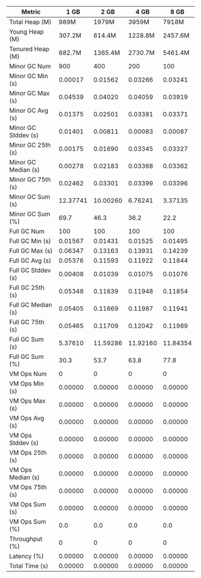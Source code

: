 | Metric | 1 GB | 2 GB | 4 GB | 8 GB |
|------|----|----|----|----|
| Total Heap (M) | 989M | 1979M | 3959M | 7918M |
| Young Heap (M) | 307.2M | 614.4M | 1228.8M | 2457.6M |
| Tenured Heap (M) | 682.7M | 1365.4M | 2730.7M | 5461.4M |
| Minor GC Num | 900 | 400 | 200 | 100 |
| Minor GC Min (s) | 0.00017 | 0.01562 | 0.03266 | 0.03241 |
| Minor GC Max (s) | 0.04539 | 0.04020 | 0.04059 | 0.03919 |
| Minor GC Avg (s) | 0.01375 | 0.02501 | 0.03381 | 0.03371 |
| Minor GC Stddev (s) | 0.01401 | 0.00811 | 0.00083 | 0.00087 |
| Minor GC 25th (s) | 0.00175 | 0.01690 | 0.03345 | 0.03327 |
| Minor GC Median (s) | 0.00278 | 0.02183 | 0.03368 | 0.03362 |
| Minor GC 75th (s) | 0.02462 | 0.03301 | 0.03399 | 0.03396 |
| Minor GC Sum (s) | 12.37741 | 10.00260 | 6.76241 | 3.37135 |
| Minor GC Sum (%) | 69.7 | 46.3 | 36.2 | 22.2 |
| Full GC Num | 100 | 100 | 100 | 100 |
| Full GC Min (s) | 0.01567 | 0.01431 | 0.01525 | 0.01495 |
| Full GC Max (s) | 0.06347 | 0.13163 | 0.13931 | 0.14239 |
| Full GC Avg (s) | 0.05376 | 0.11593 | 0.11922 | 0.11844 |
| Full GC Stddev (s) | 0.00408 | 0.01039 | 0.01075 | 0.01076 |
| Full GC 25th (s) | 0.05348 | 0.11639 | 0.11948 | 0.11854 |
| Full GC Median (s) | 0.05405 | 0.11669 | 0.11987 | 0.11941 |
| Full GC 75th (s) | 0.05465 | 0.11709 | 0.12042 | 0.11989 |
| Full GC Sum (s) | 5.37610 | 11.59286 | 11.92160 | 11.84354 |
| Full GC Sum (%) | 30.3 | 53.7 | 63.8 | 77.8 |
| VM Ops Num | 0 | 0 | 0 | 0 |
| VM Ops Min (s) | 0.00000 | 0.00000 | 0.00000 | 0.00000 |
| VM Ops Max (s) | 0.00000 | 0.00000 | 0.00000 | 0.00000 |
| VM Ops Avg (s) | 0.00000 | 0.00000 | 0.00000 | 0.00000 |
| VM Ops Stddev (s) | 0.00000 | 0.00000 | 0.00000 | 0.00000 |
| VM Ops 25th (s) | 0.00000 | 0.00000 | 0.00000 | 0.00000 |
| VM Ops Median (s) | 0.00000 | 0.00000 | 0.00000 | 0.00000 |
| VM Ops 75th (s) | 0.00000 | 0.00000 | 0.00000 | 0.00000 |
| VM Ops Sum (s) | 0.00000 | 0.00000 | 0.00000 | 0.00000 |
| VM Ops Sum (%) | 0.0 | 0.0 | 0.0 | 0.0 |
| Throughput (%) | 0 | 0 | 0 | 0 |
| Latency (%) | 0.00000 | 0.00000 | 0.00000 | 0.00000 |
| Total Time (s) | 0.00000 | 0.00000 | 0.00000 | 0.00000 |
